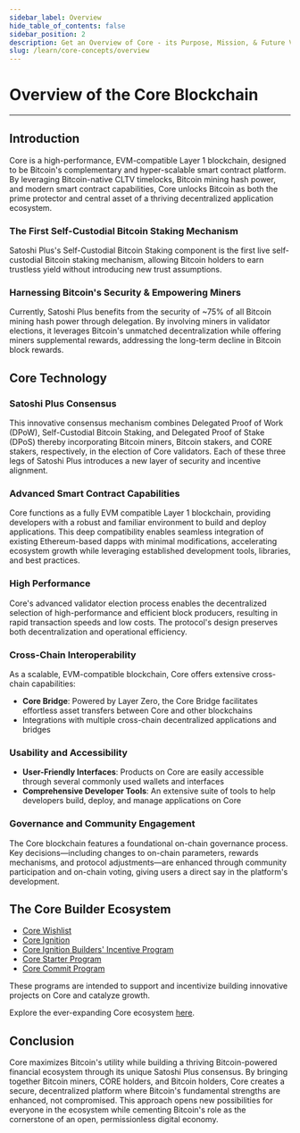 ```yaml
---
sidebar_label: Overview
hide_table_of_contents: false
sidebar_position: 2
description: Get an Overview of Core - its Purpose, Mission, & Future Vision
slug: /learn/core-concepts/overview
---
```


# Overview of the Core Blockchain

---

## Introduction

Core is a high-performance, EVM-compatible Layer 1 blockchain, designed to be Bitcoin's complementary and hyper-scalable smart contract platform. By leveraging Bitcoin-native CLTV timelocks, Bitcoin mining hash power, and modern smart contract capabilities, Core unlocks Bitcoin as both the prime protector and central asset of a thriving decentralized application ecosystem.

### The First Self-Custodial Bitcoin Staking Mechanism

Satoshi Plus's Self-Custodial Bitcoin Staking component is the first live self-custodial Bitcoin staking mechanism, allowing Bitcoin holders to earn trustless yield without introducing new trust assumptions.

### Harnessing Bitcoin's Security & Empowering Miners

Currently, Satoshi Plus benefits from the security of ~75% of all Bitcoin mining hash power through delegation. By involving miners in validator elections, it leverages Bitcoin's unmatched decentralization while offering miners supplemental rewards, addressing the long-term decline in Bitcoin block rewards.

## Core Technology

### Satoshi Plus Consensus

This innovative consensus mechanism combines Delegated Proof of Work (DPoW), Self-Custodial Bitcoin Staking, and Delegated Proof of Stake (DPoS) thereby incorporating Bitcoin miners, Bitcoin stakers, and CORE stakers, respectively, in the election of Core validators. Each of these three legs of Satoshi Plus introduces a new layer of security and incentive alignment.

### Advanced Smart Contract Capabilities

Core functions as a fully EVM compatible Layer 1 blockchain, providing developers with a robust and familiar environment to build and deploy applications. This deep compatibility enables seamless integration of existing Ethereum-based dapps with minimal modifications, accelerating ecosystem growth while leveraging established development tools, libraries, and best practices.

### High Performance

Core's advanced validator election process enables the decentralized selection of high-performance and efficient block producers, resulting in rapid transaction speeds and low costs. The protocol's design preserves both decentralization and operational efficiency.

### Cross-Chain Interoperability

As a scalable, EVM-compatible blockchain, Core offers extensive cross-chain capabilities:

- **Core Bridge**: Powered by Layer Zero, the Core Bridge facilitates effortless asset transfers between Core and other blockchains
- Integrations with multiple cross-chain decentralized applications and bridges

### Usability and Accessibility

- **User-Friendly Interfaces**: Products on Core are easily accessible through several commonly used wallets and interfaces
- **Comprehensive Developer Tools**: An extensive suite of tools to help developers build, deploy, and manage applications on Core

### Governance and Community Engagement

The Core blockchain features a foundational on-chain governance process. Key decisions—including changes to on-chain parameters, rewards mechanisms, and protocol adjustments—are enhanced through community participation and on-chain voting, giving users a direct say in the platform's development.

## The Core Builder Ecosystem

- [Core Wishlist](https://github.com/coredao-org/core-community-contributions/blob/main/Core-Wishlist.md)
- [Core Ignition](https://ignition.coredao.org/)
- [Core Ignition Builders' Incentive Program](https://coredao.org/initiatives/incentiveprogram)
- [Core Starter Program](https://coredao.org/initiatives/corestarterprogram)
- [Core Commit Program](https://coredao.org/initiatives/commit-program)

These programs are intended to support and incentivize building innovative projects on Core and catalyze growth.

Explore the ever-expanding Core ecosystem [here](https://coredao.org/explore/ecosystem).

## Conclusion

Core maximizes Bitcoin's utility while building a thriving Bitcoin-powered financial ecosystem through its unique Satoshi Plus consensus. By bringing together Bitcoin miners, CORE holders, and Bitcoin holders, Core creates a secure, decentralized platform where Bitcoin's fundamental strengths are enhanced, not compromised. This approach opens new possibilities for everyone in the ecosystem while cementing Bitcoin's role as the cornerstone of an open, permissionless digital economy.
